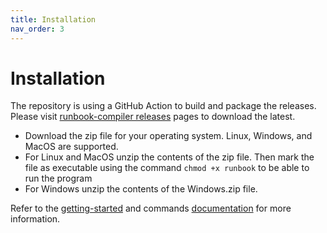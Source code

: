 ```yaml
---
title: Installation
nav_order: 3
---
```


# Installation

The repository is using a GitHub Action to build and package the releases. Please visit [runbook-compiler releases][rel] pages to download the latest.

* Download the zip file for your operating system. Linux, Windows, and MacOS are supported.
* For Linux and MacOS unzip the contents of the zip file. Then mark the file as executable using the command `chmod +x runbook` to be able to run the program
* For Windows unzip the contents of the Windows.zip file.

Refer to the [getting-started][gs] and commands [documentation][docs] for more information.

[docs]:https://runbookcompiler.org/	"Runbook Compiler Documentation Home"
[gs]:https://runbookcompiler.org/getting-started/	"Runbook Compiler Getting Started Documentation"
[rel]:https://github.com/kenbrittain/runbook-compiler/releases	"Runbook Compiler GitHub Releases Link"
